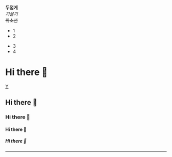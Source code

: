 **두껍게** <br>
*기울기* <br>
~~취소선~~ <br>
- 1
- 2
* 3
* 4
# Hi there 👋

[Y](https://youtube.com/c/boozesounds) <br>

## Hi there 👋
### Hi there 👋
#### Hi there 👋
##### Hi there 👋
---
